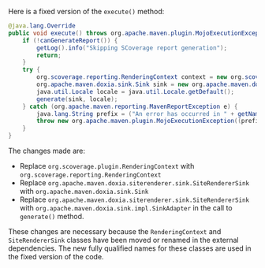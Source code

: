 Here is a fixed version of the `execute()` method:

```java
@java.lang.Override
public void execute() throws org.apache.maven.plugin.MojoExecutionException {
    if (!canGenerateReport()) {
        getLog().info("Skipping SCoverage report generation");
        return;
    }
    try {
        org.scoverage.reporting.RenderingContext context = new org.scoverage.reporting.RenderingContext(outputDirectory, getOutputName() + ".html");
        org.apache.maven.doxia.sink.Sink sink = new org.apache.maven.doxia.sink.impl.SinkAdapter(context);
        java.util.Locale locale = java.util.Locale.getDefault();
        generate(sink, locale);
    } catch (org.apache.maven.reporting.MavenReportException e) {
        java.lang.String prefix = ("An error has occurred in " + getName(java.util.Locale.ENGLISH)) + " report generation";
        throw new org.apache.maven.plugin.MojoExecutionException((prefix + ": ") + e.getMessage(), e);
    }
}
```

The changes made are:

* Replace `org.scoverage.plugin.RenderingContext` with `org.scoverage.reporting.RenderingContext`
* Replace `org.apache.maven.doxia.siterenderer.sink.SiteRendererSink` with `org.apache.maven.doxia.sink.Sink`
* Replace `org.apache.maven.doxia.siterenderer.sink.SiteRendererSink` with `org.apache.maven.doxia.sink.impl.SinkAdapter` in the call to `generate()` method.

These changes are necessary because the `RenderingContext` and `SiteRendererSink` classes have been moved or renamed in the external dependencies. The new fully qualified names for these classes are used in the fixed version of the code.